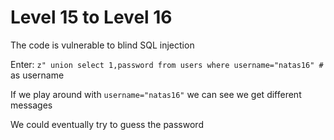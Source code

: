 # Level 15 to Level 16

The code is vulnerable to blind SQL injection

Enter: `z" union select 1,password from users where username="natas16" #` as username

If we play around with `username="natas16"` we can see we get different messages

We could eventually try to guess the password
